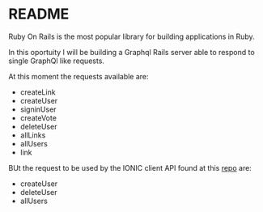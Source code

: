 # README

Ruby On Rails is the most popular library for building applications in Ruby.

In this oportuity I will be building a Graphql Rails server able to respond to single GraphQl like requests.

At this moment the requests available are:

-  createLink
-  createUser
-  signinUser
-  createVote
-  deleteUser
-  allLinks
-  allUsers
-  link
  
  BUt the request to be used by the IONIC client API found at this [repo](https://github.com/felixbanguera/ionic/tree/master/ionic2-graphql-apollo-client-master) are:
  
- createUser
- deleteUser
- allUsers
